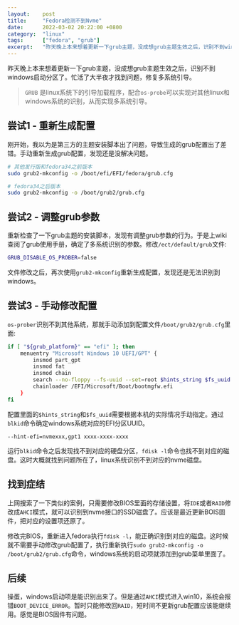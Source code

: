 ```yaml
---
layout:    post
title:     "Fedora检测不到Nvme"
date:      2022-03-02 20:22:00 +0800
category:  "linux"
tags:      ["fedora", "grub"]
excerpt:   "昨天晚上本来想着更新一下grub主题，没成想grub主题生效之后，识别不到windows启动分区了。忙活了大半夜才找到问题，修复多系统引导。"
---
```



昨天晚上本来想着更新一下grub主题，没成想grub主题生效之后，识别不到windows启动分区了。忙活了大半夜才找到问题，修复多系统引导。

> `GRUB` 是linux系统下的引导加载程序，配合`os-probe`可以实现对其他linux和windows系统的识别，从而实现多系统引导。

## 尝试1 - 重新生成配置

刚开始，我以为是第三方的主题安装脚本出了问题，导致生成的grub配置出了差错。手动重新生成grub配置，发现还是没解决问题。

````bash
# 其他发行版和fedora34之前版本
sudo grub2-mkconfig -o /boot/efi/EFI/fedora/grub.cfg

# fedora34之后版本
sudo grub2-mkconfig -o /boot/grub2/grub.cfg
````

## 尝试2 - 调整grub参数

重新检查了一下grub主题的安装脚本，发现有调整grub参数的行为。于是上wiki查阅了grub使用手册，确定了多系统识别的参数。修改`/ect/default/grub`文件:

````bash
GRUB_DISABLE_OS_PROBER=false
````

文件修改之后，再次使用`grub2-mkconfig`重新生成配置，发现还是无法识别到windows。

## 尝试3 - 手动修改配置

`os-prober`识别不到其他系统，那就手动添加到配置文件`/boot/grub2/grub.cfg`里面:

````bash
if [ "${grub_platform}" == "efi" ]; then
    menuentry "Microsoft Windows 10 UEFI/GPT" {
        insmod part_gpt
        insmod fat
        insmod chain
        search --no-floppy --fs-uuid --set=root $hints_string $fs_uuid
        chainloader /EFI/Microsoft/Boot/bootmgfw.efi
    }
fi
````

配置里面的`$hints_string`和`$fs_uuid`需要根据本机的实际情况手动指定。通过`blkid`命令确定windows系统对应的EFI分区UUID。

````text
--hint-efi=nvmexxx,gpt1 xxxx-xxxx-xxxx
````

运行`blkid`命令之后发现找不到对应的硬盘分区，`fdisk -l`命令也找不到对应的磁盘。这时大概就找到问题所在了，linux系统识别不到对应的nvme磁盘。

## 找到症结

上网搜索了一下类似的案例，只需要修改BIOS里面的存储设置，将`IDE`或者`RAID`修改成`AHCI`模式，就可以识别到nvme接口的SSD磁盘了。应该是最近更新BOIS固件，把对应的设置项还原了。

修改完BIOS，重新进入fedora执行`fdisk -l`，能正确识别到对应的磁盘。这时候就不需要手动修改grub配置了，执行重新执行`sudo grub2-mkconfig -o /boot/grub2/grub.cfg`命令，windows系统的启动项就添加到grub菜单里面了。

## 后续

操蛋，windows启动项是能识别出来了。但是通过`AHCI`模式进入win10，系统会报错`BOOT_DEVICE_ERROR`。暂时只能修改回`RAID`，短时间不更新grub配置应该能继续用。感觉是BIOS固件有问题。
